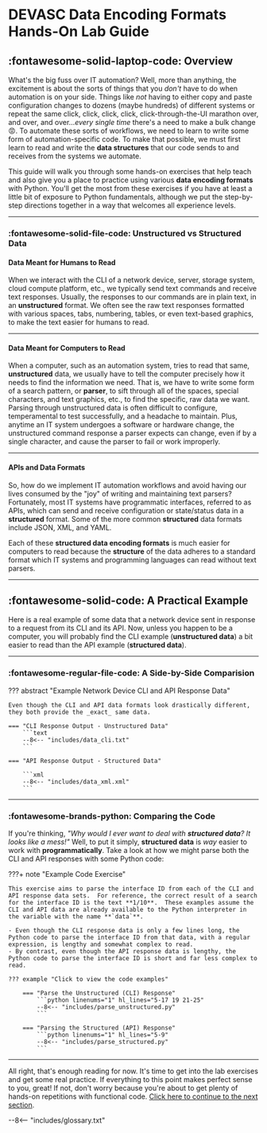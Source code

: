 # DEVASC Data Encoding Formats Hands-On Lab Guide

## :fontawesome-solid-laptop-code: Overview

What's the big fuss over IT automation?  Well, more than anything, the excitement is about the sorts of things that you _don't_ have to do when automation is on your side.  Things like _not_ having to either copy and paste configuration changes to dozens (maybe hundreds) of different systems or repeat the same click, click, click, click, click-through-the-UI marathon over, and over, and over..._every single time_ there's a need to make a bulk change :rage:.  To automate these sorts of workflows, we need to learn to write some form of automation-specific code.  To make that possible, we must first learn to read and write the **data structures** that our code sends to and receives from the systems we automate.

This guide will walk you through some hands-on exercises that help teach and also give you a place to practice using various **data encoding formats** with Python.  You'll get the most from these exercises if you have at least a little bit of exposure to Python fundamentals, although we put the step-by-step directions together in a way that welcomes all experience levels.

---

### :fontawesome-solid-file-code: Unstructured vs Structured Data

#### Data Meant for Humans to Read

When we interact with the CLI of a network device, server, storage system, cloud compute platform, etc., we typically send text commands and receive text responses.  Usually, the responses to our commands are in plain text, in an **unstructured** format.  We often see the raw text responses formatted with various spaces, tabs, numbering, tables, or even text-based graphics, to make the text easier for humans to read.

---

#### Data Meant for Computers to Read

When a computer, such as an automation system, tries to read that same, **unstructured** data, we usually have to tell the computer precisely how it needs to find the information we need.  That is, we have to write some form of a search pattern, or **parser**, to sift through all of the spaces, special characters, and text graphics, etc., to find the specific, raw data we want.  Parsing through unstructured data is often difficult to configure, temperamental to test successfully, and a headache to maintain.  Plus, anytime an IT system undergoes a software or hardware change, the unstructured command response a parser expects can change, even if by a single character, and cause the parser to fail or work improperly.

---

#### APIs and Data Formats

So, how do we implement IT automation workflows and avoid having our lives consumed by the "joy" of writing and maintaining text parsers?  Fortunately, most IT systems have programmatic interfaces, referred to as APIs, which can send and receive configuration or state/status data in a **structured** format.  Some of the more common **structured** data formats include JSON, XML, and YAML.

Each of these **structured data encoding formats** is much easier for computers to read because the **structure** of the data adheres to a standard format which IT systems and programming languages can read without text parsers.

---

## :fontawesome-solid-code: A Practical Example

Here is a real example of some data that a network device sent in response to a request from its CLI and its API.  Now, unless you happen to be a computer, you will probably find the CLI example (**unstructured data**) a bit easier to read than the API example (**structured data**).

---

### :fontawesome-regular-file-code: A Side-by-Side Comparision

??? abstract "Example Network Device CLI and API Response Data"

    Even though the CLI and API data formats look drastically different, they both provide the _exact_ same data.

    === "CLI Response Output - Unstructured Data"
        ```text
        --8<-- "includes/data_cli.txt"
        ```

    === "API Response Output - Structured Data"

        ```xml
        --8<-- "includes/data_xml.xml"
        ```

---

### :fontawesome-brands-python: Comparing the Code

If you're thinking, _"Why would I ever want to deal with **structured data**? It looks like a mess!"_  Well, to put it simply, **structured data** is _way_ easier to work with **programmatically**.  Take a look at how we might parse both the CLI and API responses with some Python code:

???+ note "Example Code Exercise"

    This exercise aims to parse the interface ID from each of the CLI and API response data sets.  For reference, the correct result of a search for the interface ID is the text **1/10**.  These examples assume the CLI and API data are already available to the Python interpreter in the variable with the name **`data`**.

    - Even though the CLI response data is only a few lines long, the Python code to parse the interface ID from that data, with a regular expression, is lengthy and somewhat complex to read.
    - By contrast, even though the API response data is lengthy, the Python code to parse the interface ID is short and far less complex to read.

    ??? example "Click to view the code examples"

        === "Parse the Unstructured (CLI) Response"
            ```python linenums="1" hl_lines="5-17 19 21-25"
            --8<-- "includes/parse_unstructured.py"
            ```
    
        === "Parsing the Structured (API) Response"
            ```python linenums="1" hl_lines="5-9"
            --8<-- "includes/parse_structured.py"
            ```

---

All right, that's enough reading for now.  It's time to get into the lab exercises and get some real practice.  If everything to this point makes perfect sense to you, great!  If not, don't worry because you're about to get plenty of hands-on repetitions with functional code.  [Click here to continue to the next section](sections/section_1.md "Hands-On Lab Setup").

--8<-- "includes/glossary.txt"
